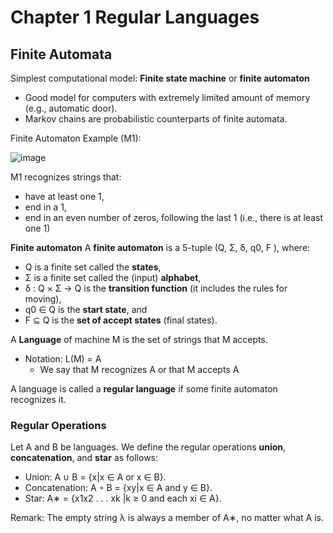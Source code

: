 
# Chapter 1 Regular Languages

## Finite Automata 

Simplest computational model:
**Finite state machine** or **finite automaton**
- Good model for computers with extremely limited amount of memory
(e.g., automatic door).
- Markov chains are probabilistic counterparts of finite automata.

Finite Automaton Example (M1):

![image](https://github.com/user-attachments/assets/ff6c8063-e03e-43a1-b1e1-628739eb32db)

M1 recognizes strings that:
- have at least one 1,
- end in a 1,
- end in an even number of zeros, following the last 1 (i.e., there is at least one 1)

**Finite automaton**
A **finite automaton** is a 5-tuple (Q, Σ, δ, q0, F ), where:
- Q is a finite set called the **states**,
- Σ is a finite set called the (input) **alphabet**,
- δ : Q × Σ → Q is the **transition function** (it includes the rules for
moving),
- q0 ∈ Q is the **start state**, and
- F ⊆ Q is the **set of accept states** (final states).

A **Language** of machine M is the set of strings that M accepts.
- Notation: L(M) = A
  - We say that M recognizes A or that M accepts A

A language is called a **regular language** if some finite automaton
recognizes it.

### Regular Operations 

Let A and B be languages. We define the regular operations **union**,
**concatenation**, and **star** as follows:
- Union: A ∪ B = {x|x ∈ A or x ∈ B}.
- Concatenation: A ◦ B = {xy|x ∈ A and y ∈ B}.
- Star: A∗ = {x1x2 . . . xk |k ≥ 0 and each xi ∈ A}.

Remark: The empty string λ is always a member of A∗, no matter what A is.
